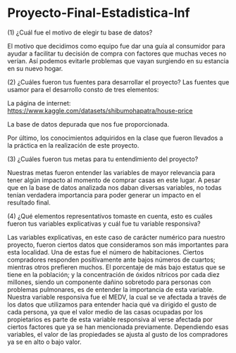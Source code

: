 # Proyecto-Final-Estadistica-Inf
(1) ¿Cuál fue el motivo de elegir tu base de datos?

El motivo que decidimos como equipo fue dar una guía al consumidor para ayudar a facilitar tu decisión de compra con factores que muchas veces no verían. 
Así podemos evitarle problemas que vayan surgiendo en su estancia en su nuevo hogar.

(2) ¿Cuáles fueron tus fuentes para desarrollar el proyecto?
Las fuentes que usamor para el desarrollo consto de tres elementos: 

La página de internet: https://www.kaggle.com/datasets/shibumohapatra/house-price

La base de datos depurada que nos fue proporcionada.

Por último, los conocimientos adquiridos en la clase que fueron llevados a la práctica en la realización de este proyecto.

(3) ¿Cuáles fueron tus metas para tu entendimiento del proyecto? 

Nuestras metas fueron entender las variables de mayor relevancia para tener algún impacto al momento de comprar casas en este lugar. 
A pesar que en la base de datos analizada nos daban diversas variables, no todas tenían verdadera importancia para poder generar un impacto en el resultado final.

(4) ¿Qué elementos representativos tomaste en cuenta, esto es cuáles fueron tus variables explicativas y cuál fue tu variable responsiva?

Las variables explicativas, en este caso de carácter numérico para nuestro proyecto, fueron ciertos datos que consideramos son más importantes para esta localidad.
Una de estas fue el número de habitaciones. Ciertos compradores responden positivamente ante bajos números de cuartos; mientras otros prefieren muchos.
El porcentaje de más bajo estatus que se tiene en la población; y la concentración de óxidos nítricos por cada diez millones, siendo un componente dañino sobretodo para personas con problemas pulmonares, es de entender la importancia de esta variable.
Nuestra variable responsiva fue el MEDV, la cual se ve afectada a través de los datos que utilizamos para entender hacia qué va dirigido el gusto de cada persona, ya que el valor medio de las casas ocupadas por los propietarios es parte de esta variable responsiva al verse afectada por ciertos factores que ya se han mencionada previamente.
Dependiendo esas variables, el valor de las propiedades se ajusta al gusto de los compradores ya se en alto o bajo valor.
